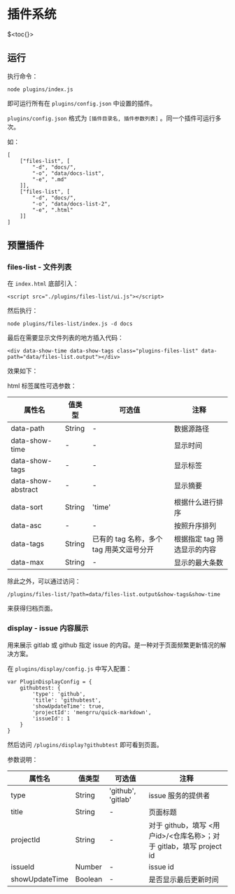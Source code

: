 <!--
time: 2021-11-14
-->

<h1 class="doc-title">插件系统</h1>

$<toc{}>

## 运行

执行命令：

```
node plugins/index.js
```

即可运行所有在 `plugins/config.json` 中设置的插件。

`plugins/config.json` 格式为 `[插件目录名, 插件参数列表]` 。同一个插件可运行多次。

如：

```
[
    ["files-list", [
        "-d", "docs/",
        "-o", "data/docs-list",
        "-e", ".md"
    ]],
    ["files-list", [
        "-d", "docs/",
        "-o", "data/docs-list-2",
        "-e", ".html"
    ]]
]
```

## 预置插件

### files-list - 文件列表

在 `index.html` 底部引入：

```
<script src="./plugins/files-list/ui.js"></script>
```

然后执行：

```
node plugins/files-list/index.js -d docs
```

最后在需要显示文件列表的地方插入代码：

```
<div data-show-time data-show-tags class="plugins-files-list" data-path="data/files-list.output"></div>
```

效果如下：

<div data-show-time data-show-tags class="plugins-files-list" data-path="data/files-list.output"></div>

html 标签属性可选参数：

| 属性名 | 值类型 | 可选值 | 注释 |
| --- | --- | --- | --- |
| data-path | String | - | 数据源路径 |
| data-show-time | - | - | 显示时间 |
| data-show-tags | - | - | 显示标签 |
| data-show-abstract | - | - | 显示摘要 |
| data-sort | String | 'time' | 根据什么进行排序 |
| data-asc | - | - | 按照升序排列 |
| data-tags | String | 已有的 tag 名称，多个 tag 用英文逗号分开 | 根据指定 tag 筛选显示的内容 |
| data-max | String | - | 显示的最大条数 |

除此之外，可以通过访问：

```
/plugins/files-list/?path=data/files-list.output&show-tags&show-time
```

来获得归档页面。

### display - issue 内容展示

用来展示 gitlab 或 github 指定 issue 的内容。是一种对于页面频繁更新情况的解决方案。

在 `plugins/display/config.js` 中写入配置：

```
var PluginDisplayConfig = {
    githubtest: {
        'type': 'github',
        'title': 'githubtest',
        'showUpdateTime': true,
        'projectId': 'mengrru/quick-markdown',
        'issueId': 1
    }
}
```

然后访问 `/plugins/display?githubtest` 即可看到页面。

参数说明：

| 属性名 | 值类型 | 可选值 | 注释 |
| --- | --- | --- | --- |
| type | String | 'github', 'gitlab' | issue 服务的提供者 |
| title | String | - | 页面标题 |
| projectId | String | - | 对于 github，填写 <用户id>/<仓库名称>；对于 gitlab，填写 project id |
| issueId | Number | - | issue id |
| showUpdateTime | Boolean | - | 是否显示最后更新时间 |

